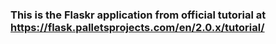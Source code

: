 ### This is the Flaskr application from official tutorial at https://flask.palletsprojects.com/en/2.0.x/tutorial/